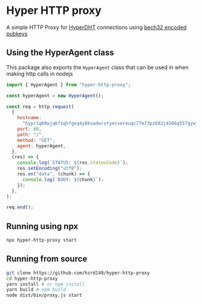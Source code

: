 # Hyper HTTP proxy

A simple HTTP Proxy for [HyperDHT](https://docs.pears.com/building-blocks/hyperdht) connections using [bech32 encoded pubkeys](./src/address.ts)

## Using the HyperAgent class

This package also exports the `HyperAgent` class that can be used in when making http calls in nodejs

```js
import { HyperAgent } from "hyper-http-proxy";

const hyperAgent = new HyperAgent();

const req = http.request(
  {
    hostname:
      "hypr1q60wjq6fsqhfgeq4y8ksadwrzryecvereuqc77m73pz682jd266q557gyw.hyper",
    port: 80,
    path: "/",
    method: "GET",
    agent: hyperAgent,
  },
  (res) => {
    console.log(`STATUS: ${res.statusCode}`);
    res.setEncoding("utf8");
    res.on("data", (chunk) => {
      console.log(`BODY: ${chunk}`);
    });
  },
);

req.end();
```

## Running using npx

```bash
npx hyper-http-proxy start
```

## Running from source

```bash
git clone https://github.com/hzrd149/hyper-http-proxy
cd hyper-http-proxy
yarn install # or npm install
yarn build # npm build
node dist/bin/proxy.js start
```
